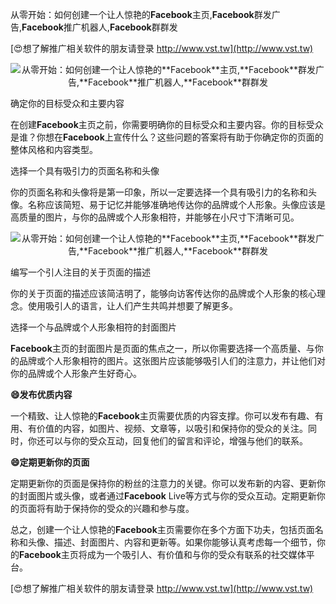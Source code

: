 从零开始：如何创建一个让人惊艳的**Facebook**主页,**Facebook**群发广告,**Facebook**推广机器人,**Facebook**群群发

[😍想了解推广相关软件的朋友请登录 http://www.vst.tw](http://www.vst.tw)

 <center><img src="https://vst.tw/MP4/tuiguang/png/5.png" alt="从零开始：如何创建一个让人惊艳的**Facebook**主页,**Facebook**群发广告,**Facebook**推广机器人,**Facebook**群群发"></center>

确定你的目标受众和主要内容

在创建**Facebook**主页之前，你需要明确你的目标受众和主要内容。你的目标受众是谁？你想在**Facebook**上宣传什么？这些问题的答案将有助于你确定你的页面的整体风格和内容类型。

选择一个具有吸引力的页面名称和头像

你的页面名称和头像将是第一印象，所以一定要选择一个具有吸引力的名称和头像。名称应该简短、易于记忆并能够准确地传达你的品牌或个人形象。头像应该是高质量的图片，与你的品牌或个人形象相符，并能够在小尺寸下清晰可见。

 <center><img src="https://vst.tw/MP4/tuiguang/png/6.png" alt="从零开始：如何创建一个让人惊艳的**Facebook**主页,**Facebook**群发广告,**Facebook**推广机器人,**Facebook**群群发"></center>

编写一个引人注目的关于页面的描述

你的关于页面的描述应该简洁明了，能够向访客传达你的品牌或个人形象的核心理念。使用吸引人的语言，让人们产生共鸣并想要了解更多。

选择一个与品牌或个人形象相符的封面图片

**Facebook**主页的封面图片是页面的焦点之一，所以你需要选择一个高质量、与你的品牌或个人形象相符的图片。这张图片应该能够吸引人们的注意力，并让他们对你的品牌或个人形象产生好奇心。

**😄发布优质内容**

一个精致、让人惊艳的**Facebook**主页需要优质的内容支撑。你可以发布有趣、有用、有价值的内容，如图片、视频、文章等，以吸引和保持你的受众的关注。同时，你还可以与你的受众互动，回复他们的留言和评论，增强与他们的联系。

**😄定期更新你的页面**

定期更新你的页面是保持你的粉丝的注意力的关键。你可以发布新的内容、更新你的封面图片或头像，或者通过**Facebook** Live等方式与你的受众互动。定期更新你的页面将有助于保持你的受众的兴趣和参与度。

总之，创建一个让人惊艳的**Facebook**主页需要你在多个方面下功夫，包括页面名称和头像、描述、封面图片、内容和更新等。如果你能够认真考虑每一个细节，你的**Facebook**主页将成为一个吸引人、有价值和与你的受众有联系的社交媒体平台。

[😍想了解推广相关软件的朋友请登录 http://www.vst.tw](http://www.vst.tw)



